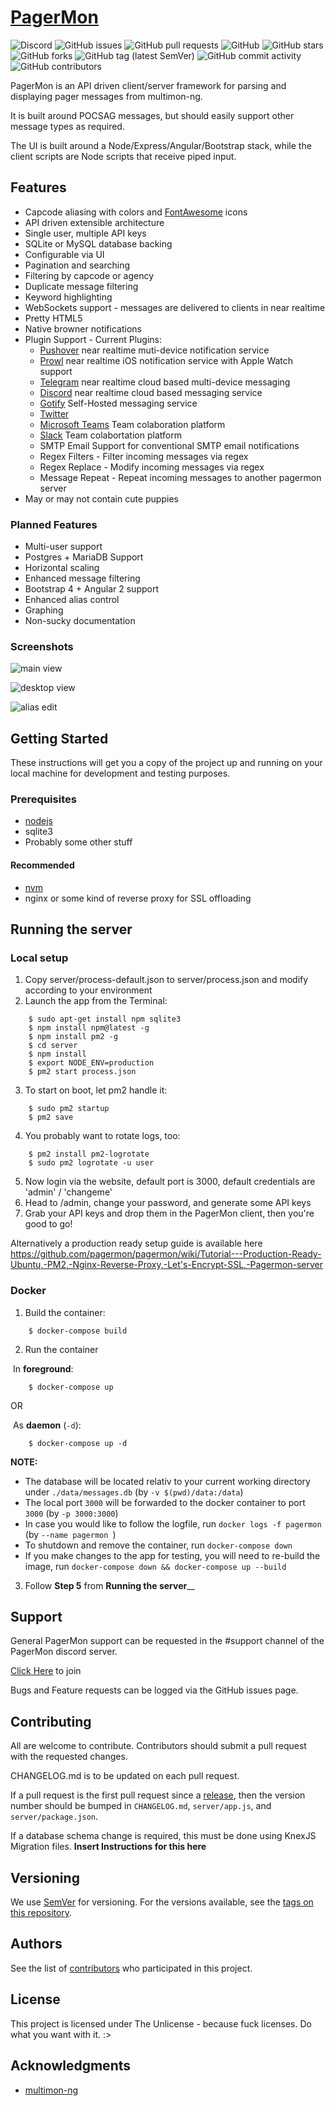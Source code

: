 # [PagerMon](https://hrng.io/)
![Discord](https://img.shields.io/discord/533900375066017812.svg?style=plastic)
![GitHub issues](https://img.shields.io/github/issues-raw/pagermon/pagermon.svg?style=plastic)
![GitHub pull requests](https://img.shields.io/github/issues-pr/pagermon/pagermon.svg?style=plastic)
![GitHub](https://img.shields.io/github/license/pagermon/pagermon.svg?style=plastic)
![GitHub stars](https://img.shields.io/github/stars/pagermon/pagermon.svg?style=plastic)
![GitHub forks](https://img.shields.io/github/forks/pagermon/pagermon.svg?style=plastic)
![GitHub tag (latest SemVer)](https://img.shields.io/github/tag/pagermon/pagermon.svg?label=release&style=plastic)
![GitHub commit activity](https://img.shields.io/github/commit-activity/m/pagermon/pagermon.svg?style=plastic)
![GitHub contributors](https://img.shields.io/github/contributors/pagermon/pagermon.svg?style=plastic)

PagerMon is an API driven client/server framework for parsing and displaying pager messages from multimon-ng.

It is built around POCSAG messages, but should easily support other message types as required.

The UI is built around a Node/Express/Angular/Bootstrap stack, while the client scripts are Node scripts that receive piped input.

## Features

* Capcode aliasing with colors and [FontAwesome](https://fontawesome.io/icons/) icons
* API driven extensible architecture
* Single user, multiple API keys
* SQLite or MySQL database backing
* Configurable via UI
* Pagination and searching
* Filtering by capcode or agency
* Duplicate message filtering
* Keyword highlighting
* WebSockets support - messages are delivered to clients in near realtime
* Pretty HTML5
* Native browner notifications
* Plugin Support - Current Plugins:
    * [Pushover](https://pushover.net/) near realtime muti-device notification service
    * [Prowl](https://prowlapp.com) near realtime iOS notification service with Apple Watch support
    * [Telegram](https://telegram.org/) near realtime cloud based multi-device messaging
    * [Discord](https://discordapp.com/) near realtime cloud based messaging service
    * [Gotify](https://gotify.net/) Self-Hosted messaging service
    * [Twitter](www.twitter.com)
    * [Microsoft Teams](https://products.office.com/en-us/microsoft-teams/group-chat-software) Team colaboration platform
    * [Slack](https://slack.com/) Team colabortation platform
    * SMTP Email Support for conventional SMTP email notifications 
    * Regex Filters - Filter incoming messages via regex
    * Regex Replace - Modify incoming messages via regex
    * Message Repeat - Repeat incoming messages to another pagermon server
* May or may not contain cute puppies

### Planned Features

* Multi-user support
* Postgres + MariaDB Support
* Horizontal scaling
* Enhanced message filtering
* Bootstrap 4 + Angular 2 support
* Enhanced alias control
* Graphing
* Non-sucky documentation

### Screenshots

![main view](http://i.imgur.com/QWKoJjb.jpeg)

![desktop view](http://i.imgur.com/Zik74Dl.jpeg)

![alias edit](http://i.imgur.com/gus8QTe.jpeg)

## Getting Started

These instructions will get you a copy of the project up and running on your local machine for development and testing purposes.

### Prerequisites

* [nodejs](https://nodejs.org/)
* sqlite3
* Probably some other stuff

#### Recommended

* [nvm](https://github.com/creationix/nvm#installation)
* nginx or some kind of reverse proxy for SSL offloading

## Running the server

### Local setup

1) Copy server/process-default.json to server/process.json and modify according to your environment
2) Launch the app from the Terminal:

```
    $ sudo apt-get install npm sqlite3
    $ npm install npm@latest -g
    $ npm install pm2 -g
    $ cd server
    $ npm install
    $ export NODE_ENV=production
    $ pm2 start process.json
```
3) To start on boot, let pm2 handle it:
```
    $ sudo pm2 startup
    $ pm2 save
```
4) You probably want to rotate logs, too:
```
    $ pm2 install pm2-logrotate
    $ sudo pm2 logrotate -u user
```
5) Now login via the website, default port is 3000, default credentials are 'admin' / 'changeme'
6) Head to /admin, change your password, and generate some API keys
6) Grab your API keys and drop them in the PagerMon client, then you're good to go!

Alternatively a production ready setup guide is available here
https://github.com/pagermon/pagermon/wiki/Tutorial---Production-Ready-Ubuntu,-PM2,-Nginx-Reverse-Proxy,-Let's-Encrypt-SSL,-Pagermon-server


### Docker

1) Build the container:
```
    $ docker-compose build
```

2) Run the container

​	In __foreground__:
```
    $ docker-compose up 
```

OR

​	As __daemon__ (`-d`):
```
    $ docker-compose up -d
```
__NOTE:__
   - The database will be located relativ to your current working directory under `./data/messages.db` (by `-v $(pwd)/data:/data`)
   - The local port `3000` will be forwarded to the docker container to port `3000` (by `-p 3000:3000`)
   - In case you would like to follow the logfile, run `docker logs -f pagermon` (by `--name pagermon `)
   - To shutdown and remove the container, run `docker-compose down`
   - If you make changes to the app for testing, you will need to re-build the image, run `docker-compose down && docker-compose up --build`

3) Follow __Step 5__ from __Running the server____

## Support 

General PagerMon support can be requested in the #support channel of the PagerMon discord server.

[Click Here](https://discord.gg/3VK7gSD) to join

Bugs and Feature requests can be logged via the GitHub issues page. 

## Contributing

All are welcome to contribute. Contributors should submit a pull request with the requested changes.

CHANGELOG.md is to be updated on each pull request.

If a pull request is the first pull request since a [release](https://github.com/pagermon/pagermon/releases), then the version number should be bumped in `CHANGELOG.md`, `server/app.js`, and `server/package.json`.

If a database schema change is required, this must be done using KnexJS Migration files. **Insert Instructions for this here**

## Versioning

We use [SemVer](http://semver.org/) for versioning. For the versions available, see the [tags on this repository](https://github.com/pagermon/pagermon/tags).

## Authors

See the list of [contributors](https://github.com/pagermon/pagermon/contributors) who participated in this project.

## License

This project is licensed under The Unlicense - because fuck licenses. Do what you want with it. :>

## Acknowledgments

* [multimon-ng](https://github.com/EliasOenal/multimon-ng)
